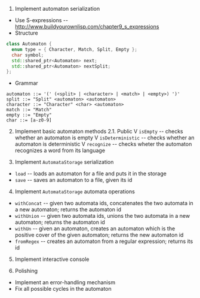1. Implement automaton serialization
  - Use S-expressions -- http://www.buildyourownlisp.com/chapter9_s_expressions
  - Structure
  ```c++
  class Automaton {
    enum type = { Character, Match, Split, Empty };
    char symbol;
    std::shared_ptr<Automaton> next;
    std::shared_ptr<Automaton> nextSplit;
  };
  ```

  - Grammar
  ```
  automaton ::= '(' (<split> | <character> | <match> | <empty>) ')'
  split ::= "Split" <automaton> <automaton>
  character ::= "Character" <char> <automaton>
  match ::= "Match"
  empty ::= "Empty"
  char ::= [a-z0-9]
  ```

2. Implement basic automaton methods
  2.1. Public
    V `isEmpty` -- checks whether an automaton is empty
    V `isDeterministic` -- checks whether an automaton is deterministic
    V `recognize` -- checks wheter the automaton recognizes a word from its
    language

3. Implement `AutomataStorage` serialization
  - `load` -- loads an automaton for a file and puts it in the storage
  - `save` -- saves an automaton to a file, given its id

4. Implement `AutomataStorage` automata operations
  - `withConcat` -- given two automata ids, concatenates the two automata
  in a new automaton; returns the automaton id
  - `withUnion` -- given two automata ids, unions the two automata in a new
  automaton; returns the automaton id
  - `withUn` -- given an automaton, creates an automaton which is the positive
  cover of the given automaton; returns the new automaton id
  - `fromRegex` -- creates an automaton from a regular expression; returns its
  id

5. Implement interactive console

6. Polishing
  - Implement an error-handling mechanism
  - Fix all possible cycles in the automaton
